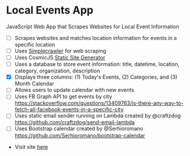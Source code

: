 # Local Events App
JavaScript Web App that Scrapes Websites for Local Event Information

- [ ] Scrapes websites and matches location information for events in a specific location
- [ ] Uses [Simplecrawler](https://github.com/simplecrawler/simplecrawler) for web scraping
- [ ] Uses CosmicJS [Static Site Generator](https://github.com/cosmicjs/static-website)
- [ ] Uses a database to store event information: title, datetime, location, category, organization, description
- [X] Displays three columns: (1) Today's Events, (2) Categories, and (3) Month Calendar
- [ ] Allows users to update calendar with new events
- [ ] Uses FB Graph API to get events by city https://stackoverflow.com/questions/13409763/is-there-any-way-to-fetch-all-facebook-events-in-a-specific-city
- [ ] Uses static email sender running on Lambda created by @craftzdog https://github.com/craftzdog/send-email-lambda
- [ ] Uses Bootstrap calendar created by @Serhioromano https://github.com/Serhioromano/bootstrap-calendar

* Visit site [here](http://danstrong.tech/local-events-app/)

